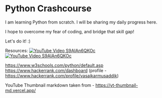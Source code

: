 # Python Crashcourse
I am learning Python from scratch. I will be sharing my daily progress here. 

I hope to overcome my fear of coding, and bridge that skill gap! 

Let's do it! :) 

Resources:
[![YouTube Video S9AIAn6QKOc](https://img.youtube.com/vi/S9AIAn6QKOc/maxresdefault.jpg)](https://www.youtube.com/watch?v=S9AIAn6QKOc)
[![YouTube Video S9AIAn6QKOc](https://utfs.io/f/nGnSqDveMsqx7IJxD0pAv1IGVbdQOizPNSqyWZ5fmcUhr37p)](https://www.youtube.com/watch?v=t8pPdKYpowI)

https://www.w3schools.com/python/default.asp
https://www.hackerrank.com/dashboard (profile - https://www.hackerrank.com/profile/vasaikarmusaddik)

YouTube Thumbnail markdown taken from - https://yt-thumbnail-md.vercel.app/
